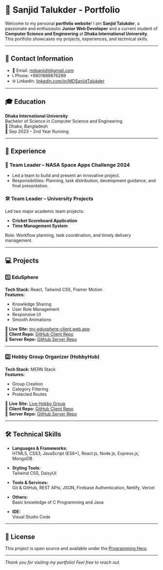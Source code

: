 
# 💼 Sanjid Talukder - Portfolio

Welcome to my personal **portfolio website**! I am **Sanjid Talukder**, a passionate and enthusiastic **Junior Web Developer** and a current student of **Computer Science and Engineering** at **Dhaka International University**. This portfolio showcases my projects, experiences, and technical skills.

---

## 📧 Contact Information

- 📧 Email: mdsanjidt@gmail.com  
- 📞 Phone: +8801889876289  
- 🌐 LinkedIn: [linkedin.com/in/MDSanjidTalukder](https://www.linkedin.com/in/md-sanjid-talukder-08b681320?utm_source=share&utm_campaign=share_via&utm_content=profile&utm_medium=android_app)

---

## 🎓 Education

**Dhaka International University**  
Bachelor of Science in Computer Science and Engineering  
📍 Dhaka, Bangladesh  
📅 Sep 2023 – 2nd Year Running

---

## 🧠 Experience

### 🚀 Team Leader – NASA Space Apps Challenge 2024
- Led a team to build and present an innovative project.
- Responsibilities: Planning, task distribution, development guidance, and final presentation.

### 🛠️ Team Leader – University Projects
Led two major academic team projects:
- **Cricket Scoreboard Application**
- **Time Management System**

Role: Workflow planning, task coordination, and timely delivery management.

---

## 💻 Projects

### 1️⃣ EduSphere  
**Tech Stack:** React, Tailwind CSS, Framer Motion  
**Features:**  
- Knowledge Sharing  
- User Role Management  
- Responsive UI  
- Smooth Animations  

🔗 **Live Site:** [my-edusphere-client.web.app](https://my-edusphere-client.web.app)  
🔗 **Client Repo:** [GitHub Client Repo](https://github.com/sanjidtalukder/EduSphere-Client)  
🔗 **Server Repo:** [GitHub Server Repo](https://github.com/sanjidtalukder/EduSphere-Server)

---

### 2️⃣ Hobby Group Organizer (HobbyHub)  
**Tech Stack:** MERN Stack  
**Features:**  
- Group Creation  
- Category Filtering  
- Protected Routes  

🔗 **Live Site:** [Live Hobby Group](https://hobbyhub-2cd93.web.app/)  
🔗 **Client Repo:** [GitHub Client Repo](https://github.com/sanjidtalukder/Hubby-Hub-Client)  
🔗 **Server Repo:** [GitHub Server Repo](https://github.com/sanjidtalukder/HobbyHub-server)

---

## 🛠️ Technical Skills

- **Languages & Frameworks:**  
  HTML5, CSS3, JavaScript (ES6+), React.js, Node.js, Express.js, MongoDB

- **Styling Tools:**  
  Tailwind CSS, DaisyUI

- **Tools & Services:**  
  Git & GitHub, REST APIs, JSON, Firebase Authentication, Netlify, Vercel

- **Others:**  
  Basic knowledge of C Programming and Java

- **IDE:**  
  Visual Studio Code

---

## 📜 License

This project is open source and available under the [Programming Hero](LICENSE).

---

_Thank you for visiting my portfolio! Feel free to reach out._
